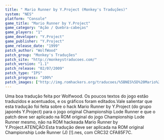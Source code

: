 ```yaml
---
title: " Mario Runner by Y.Project (Monkey's Traduções)"
system: "NES"
platform: "Console"
game_title: "Mario Runner by Y.Project"
game_category: "Ação / Quebra-cabeças"
game_players: "1"
game_developer: "Y.Project"
game_publisher: "Y.Project"
game_release_date: "1999"
patch_author: "WolfWood"
patch_group: "Monkey's Traduções"
patch_site: "http://monkeystraducoes.com/"
patch_version: "1.1"
patch_release: "02/07/2009"
patch_type: "IPS"
patch_progress: "100%"
patch_images: ["http://img.romhackers.org/traducoes/%5BNES%5D%20Mario%20Runner%20by%20Y.Project%20-%20Monkey's%20Tradu%C3%A7%C3%B5es%20-%201.png","http://img.romhackers.org/traducoes/%5BNES%5D%20Mario%20Runner%20by%20Y.Project%20-%20Monkey's%20Tradu%C3%A7%C3%B5es%20-%202.png","http://img.romhackers.org/traducoes/%5BNES%5D%20Mario%20Runner%20by%20Y.Project%20-%20Monkey's%20Tradu%C3%A7%C3%B5es%20-%203.png"]
---
```

Uma boa tradução feita por Wolfwood. Os poucos textos do jogo estão traduzidos e acentuados, e os gráficos foram editados.Vale salientar que esta tradução foi feita sobre o hack Mario Runner by Y.Project (do grupo japonês Y.Project) para o jogo original Championship Lode Runner e que o patch deve ser aplicado na ROM original do jogo Championship Lode Runner mesmo, não na ROM hackeada Mario Runner by Y.Project.ATENÇÃO:Esta tradução deve ser aplicada na ROM original Championship Lode Runner (J) [!].nes, com CRC32 CFA85F7C.